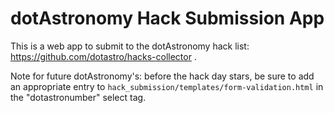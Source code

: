 dotAstronomy Hack Submission App
================================

This is a web app to submit to the dotAstronomy hack list: https://github.com/dotastro/hacks-collector .

Note for future dotAstronomy's: before the hack day stars, be sure to add an appropriate entry to `hack_submission/templates/form-validation.html` in the "dotastronumber" select tag.
